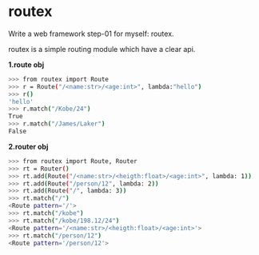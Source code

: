 # routex

Write a web framework step-01 for myself: routex.

routex is a simple routing module which have a clear api.

**1.route obj**

``` bash
>>> from routex import Route
>>> r = Route("/<name:str>/<age:int>", lambda:"hello")
>>> r()
'hello'
>>> r.match("/Kobe/24")
True
>>> r.match("/James/Laker")
False
```

**2.router obj**

``` bash
>>> from routex import Route, Router
>>> rt = Router()
>>> rt.add(Route("/<name:str>/<heigth:float>/<age:int>", lambda: 1))
>>> rt.add(Route("/person/12", lambda: 2))
>>> rt.add(Route("/", lambda: 3))
>>> rt.match("/")
<Route pattern='/'>
>>> rt.match("/kobe")
>>> rt.match("/kobe/198.12/24")
<Route pattern='/<name:str>/<heigth:float>/<age:int>'>
>>> rt.match("/person/12")
<Route pattern='/person/12'>
```
